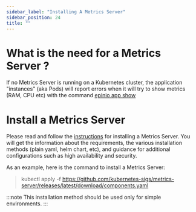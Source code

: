 ```yaml
---
sidebar_label: "Installing A Metrics Server"
sidebar_position: 24
title: ""
---
```


# What is the need for a Metrics Server ?

If no Metrics Server is running on a Kubernetes cluster, the application "instances" (aka
Pods) will report errors when it will try to show metrics (RAM, CPU etc) with the command
[epinio app show](../references/commands/cli/app/epinio_app_show.md)

# Install a Metrics Server

Please read and follow the
[instructions](https://github.com/kubernetes-sigs/metrics-server) for installing a Metrics
Server. You will get the information about the requirements, the various installation
methods (plain yaml, helm chart, etc), and guidance for additional configurations such as
high availability and security.

As an example, here is the command to install a Metrics Server:

> kubectl apply -f https://github.com/kubernetes-sigs/metrics-server/releases/latest/download/components.yaml

:::note
This installation method should be used only for simple environments.
:::
